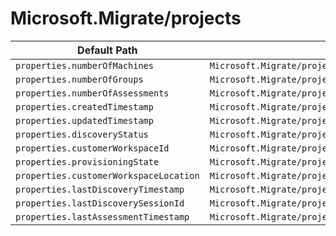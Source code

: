 # Microsoft.Migrate/projects

| Default Path | Alias |
|---|---|
| `properties.numberOfMachines` | `Microsoft.Migrate/projects/numberOfMachines` |
| `properties.numberOfGroups` | `Microsoft.Migrate/projects/numberOfGroups` |
| `properties.numberOfAssessments` | `Microsoft.Migrate/projects/numberOfAssessments` |
| `properties.createdTimestamp` | `Microsoft.Migrate/projects/createdTimestamp` |
| `properties.updatedTimestamp` | `Microsoft.Migrate/projects/updatedTimestamp` |
| `properties.discoveryStatus` | `Microsoft.Migrate/projects/discoveryStatus` |
| `properties.customerWorkspaceId` | `Microsoft.Migrate/projects/customerWorkspaceId` |
| `properties.provisioningState` | `Microsoft.Migrate/projects/provisioningState` |
| `properties.customerWorkspaceLocation` | `Microsoft.Migrate/projects/customerWorkspaceLocation` |
| `properties.lastDiscoveryTimestamp` | `Microsoft.Migrate/projects/lastDiscoveryTimestamp` |
| `properties.lastDiscoverySessionId` | `Microsoft.Migrate/projects/lastDiscoverySessionId` |
| `properties.lastAssessmentTimestamp` | `Microsoft.Migrate/projects/lastAssessmentTimestamp` |

